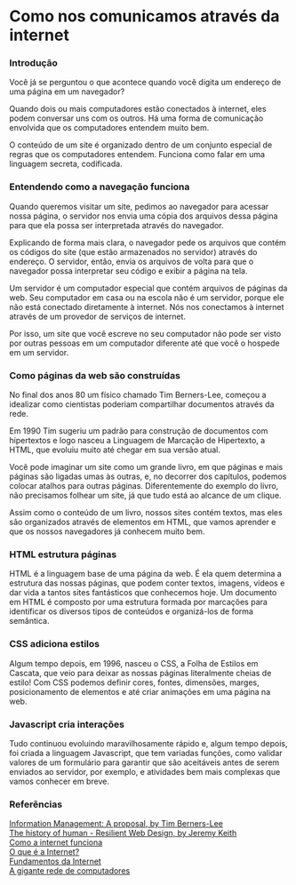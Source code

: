 # Como nos comunicamos através da internet

### Introdução

Você já se perguntou o que acontece quando você digita um endereço de uma página em um navegador?

Quando dois ou mais computadores estão conectados à internet, eles podem conversar uns com os outros. Há uma forma de comunicação envolvida que os computadores entendem muito bem.

O conteúdo de um site é organizado dentro de um conjunto especial de regras que os computadores entendem. Funciona como falar em uma linguagem secreta, codificada.

### Entendendo como a navegação funciona

Quando queremos visitar um site, pedimos ao navegador para acessar nossa página, o servidor nos envia uma cópia dos arquivos dessa página para que ela possa ser interpretada através do navegador.

Explicando de forma mais clara, o navegador pede os arquivos que contém os códigos do site \(que estão armazenados no servidor\) através do endereço. O servidor, então, envia os arquivos de volta para que o navegador possa interpretar seu código e exibir a página na tela.

Um servidor é um computador especial que contém arquivos de páginas da web. Seu computador em casa ou na escola não é um servidor, porque ele não está conectado diretamente à internet. Nós nos conectamos à internet através de um provedor de serviços de internet.

Por isso, um site que você escreve no seu computador não pode ser visto por outras pessoas em um computador diferente até que você o hospede em um servidor.

### Como páginas da web são construídas

No final dos anos 80 um físico chamado Tim Berners-Lee, começou a idealizar como cientistas poderiam compartilhar documentos através da rede.

Em 1990 Tim sugeriu um padrão para construção de documentos com hipertextos e logo nasceu a Linguagem de Marcação de Hipertexto, a HTML, que evoluiu muito até chegar em sua versão atual.

Você pode imaginar um site como um grande livro, em que páginas e mais páginas são ligadas umas às outras, e, no decorrer dos capítulos, podemos colocar atalhos para outras páginas. Diferentemente do exemplo do livro, não precisamos folhear um site, já que tudo está ao alcance de um clique.

Assim como o conteúdo de um livro, nossos sites contém textos, mas eles são organizados através de elementos em HTML, que vamos aprender e que os nossos navegadores já conhecem muito bem.

### HTML estrutura páginas

HTML é a linguagem base de uma página da web. É ela quem determina a estrutura das nossas páginas, que podem conter textos, imagens, vídeos e dar vida a tantos sites fantásticos que conhecemos hoje. Um documento em HTML é composto por uma estrutura formada por marcações para identificar os diversos tipos de conteúdos e organizá-los de forma semântica.

### CSS adiciona estilos

Algum tempo depois, em 1996, nasceu o CSS, a Folha de Estilos em Cascata, que veio para deixar as nossas páginas literalmente cheias de estilo! Com CSS podemos definir cores, fontes, dimensões, marges, posicionamento de elementos e até criar animações em uma página na web.

### Javascript cria interações

Tudo continuou evoluindo maravilhosamente rápido e, algum tempo depois, foi criada a linguagem Javascript, que tem variadas funções, como validar valores de um formulário para garantir que são aceitáveis antes de serem enviados ao servidor, por exemplo, e atividades bem mais complexas que vamos conhecer em breve.

### Referências

[Information Management: A proposal, by Tim Berners-Lee](https://www.w3.org/History/1989/proposal.html)  
[The history of human - Resilient Web Design, by Jeremy Keith](https://resilientwebdesign.com/chapter1/#nformation%20Management%3A%20A%20proposal%0Aby%20Tim%20Berners-Lee)  
[Como a internet funciona](https://developer.mozilla.org/en-US/docs/Learn/Getting_started_with_the_web/How_the_Web_works)  
[O que é a Internet?](https://www.youtube.com/watch?v=Dxcc6ycZ73M)  
[Fundamentos da Internet](http://internetfundamentals.com/)  
[A gigante rede de computadores](https://marksheet.io/internet.html)

